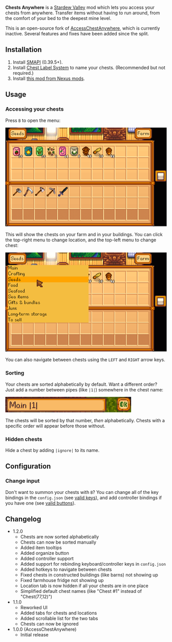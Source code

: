 **Chests Anywhere** is a [Stardew Valley](http://stardewvalley.net/) mod which lets you access
your chests from anywhere. Transfer items without having to run around, from the comfort of your
bed to the deepest mine level.

This is an open-source fork of [AccessChestAnywhere](https://github.com/VIspReaderUS/AccessChestAnywhere),
which is currently inactive. Several features and fixes have been added since the split.

## Installation
1. Install [SMAPI](https://github.com/ClxS/SMAPI) (0.39.5+).
2. Install [Chest Label System](http://www.nexusmods.com/stardewvalley/mods/242/) to name your
   chests. (Recommended but not required.)
3. Install [this mod from Nexus mods](http://www.nexusmods.com/stardewvalley/mods/257/).

## Usage
### Accessing your chests
Press `B` to open the menu:

![](screenshots/menu.png)

This will show the chests on your farm and in your buildings.
You can click the top-right menu to change location, and the top-left menu to change chest:

![](screenshots/menu-chest-list.png)

You can also navigate between chests using the `LEFT` and `RIGHT` arrow keys.

### Sorting
Your chests are sorted alphabetically by default. Want a different order? Just add a number between
pipes (like `|1|`) somewhere in the chest name:

![](screenshots/tags-order-name.png)

The chests will be sorted by that number, _then_ alphabetically. Chests with a specific order will
appear before those without.

### Hidden chests
Hide a chest by adding `|ignore|` to its name.

## Configuration
### Change input
Don't want to summon your chests with `B`? You can change all of the key bindings in the
`config.json` (see [valid keys](https://msdn.microsoft.com/en-us/library/microsoft.xna.framework.input.keys.aspx)),
and add controller bindings if you have one (see [valid buttons](https://msdn.microsoft.com/en-us/library/microsoft.xna.framework.input.buttons.aspx)).

## Changelog
* 1.2.0
  * Chests are now sorted alphabetically
  * Chests can now be sorted manually
  * Added item tooltips
  * Added organize button
  * Added controller support
  * Added support for rebinding keyboard/controller keys in `config.json`
  * Added hotkeys to navigate between chests
  * Fixed chests in constructed buildings (like barns) not showing up
  * Fixed farmhouse fridge not showing up
  * Location tab is now hidden if all your chests are in one place
  * Simplified default chest names (like "Chest #1" instead of "Chest(77,12)")
* 1.1.0
  * Reworked UI
  * Added tabs for chests and locations
  * Added scrollable list for the two tabs
  * Chests can now be ignored
* 1.0.0 (AccessChestAnywhere)
  * Initial release
